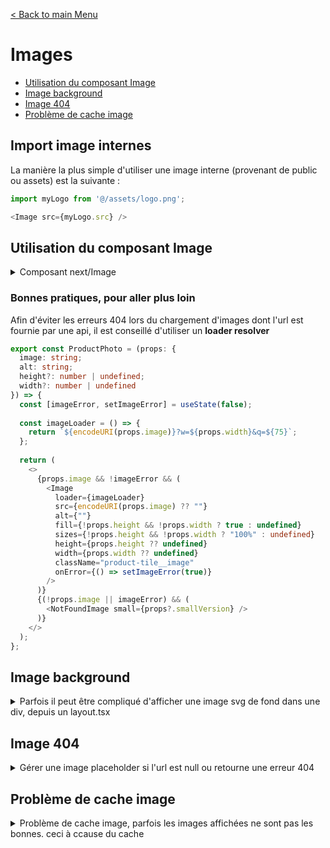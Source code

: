 [< Back to main Menu](https://github.com/gsoulie/react-resources/blob/master/react-presentation.md)    

# Images

* [Utilisation du composant Image](#utilisation-du-composant-image)
* [Image background](#image-background)
* [Image 404](#image-404)    
* [Problème de cache image](#problème-de-cache-image)

## Import image internes

La manière la plus simple d'utiliser une image interne (provenant de public ou assets) est la suivante :

````typescript
import myLogo from '@/assets/logo.png';

<Image src={myLogo.src} />
````

## Utilisation du composant Image

<details>
  <summary>
    Composant next/Image
  </summary>

L'utilisation du composant ````<Image>```` de Next impose de renseigner une ````height```` et une ````width````. Cependant, lors de l'utilisation d'images dynamiques (provenant d'une url), nous n'avons pas forcément accès à ces informations.
Si l'on souhaite donc faire en sorte que l'image s'adapte à son conteneur, il faut renseigner les propriétés ````fill```` et ````sizes=100%```` du composant image, et créer une classe css spécifique.

Afin d'éviter un warning de type 

````
Image with src "<image-source-url>" has "fill" and parent element with invalid "position". Provided "static" should be one of absolute,fixed,relative.
````

Il faut aussi configurer la div parent comme ayant une position relative.

````html
<div style={{ position: "relative" }}>
  <Image
      src={encodeURI(props.url)}
      alt={""}
      fill
      sizes="100%"
      className="product-tile__image"
      onError={() => setImageError(true)}
    />
</div>
````

*css*

````css
.product-tile__image {
  object-fit: contain;
  position: relative !important;
}
````

</details>

### Bonnes pratiques, pour aller plus loin

Afin d'éviter les erreurs 404 lors du chargement d'images dont l'url est fournie par une api, il est conseillé d'utiliser un **loader resolver**

````typescript
export const ProductPhoto = (props: {
  image: string;
  alt: string;
  height?: number | undefined;
  width?: number | undefined
}) => {
  const [imageError, setImageError] = useState(false);
  
  const imageLoader = () => {
    return `${encodeURI(props.image)}?w=${props.width}&q=${75}`;
  };
  
  return (
    <>
      {props.image && !imageError && (
        <Image
          loader={imageLoader}
          src={encodeURI(props.image) ?? ""}
          alt={""}
          fill={!props.height && !props.width ? true : undefined}
          sizes={!props.height && !props.width ? "100%" : undefined}
          height={props.height ?? undefined}
          width={props.width ?? undefined}
          className="product-tile__image"
          onError={() => setImageError(true)}
        />
      )}
      {(!props.image || imageError) && (
        <NotFoundImage small={props?.smallVersion} />
      )}
    </>
  );
};
````

## Image background

<details>
  <summary>Parfois il peut être compliqué d'afficher une image svg de fond dans une div, depuis un layout.tsx</summary>

````typescript
const styles = {
	headerImage: {"backgroundImage": "url(/" + process.env.URL_PATH_PREFIX + "/images/myBackground.svg)"}
}

return (
	<html>
		<body>
			<div style={styles.headerImage}>
)
````
</details>

## Image 404

<details>
  <summary>Gérer une image placeholder si l'url est null ou retourne une erreur 404</summary>


````typescript
import BrokenImage from "@/assets/icons/noimage.svg";

const ProductPhoto = (props: { image: string, alt: string }) => {
  
  const [imageError, setImageError] = useState(false);

  return (
    <div
      className="product-tile__wrapper__product-image"
      style={{ position: "relative" }}
    >
      {(props.image && !imageError) && (
        <Image
          src={props.image ?? ""}
          alt={""}
          fill
          sizes="100%"
          className="product-tile__image"
          onError={() => setImageError(true)}
        />
      )}
      {(!props.image || imageError) && (
        <div className="brokenImage-wrapper">
          <BrokenImage stroke="#c2c3c7" height="64px" width="64px" />
          <span className="small-text">{Texts.global.noImage}</span>
        </div>
      )}
    </div>
  );
}
````

</details>

## Problème de cache image

<details>
	<summary>Problème de cache image, parfois les images affichées ne sont pas les bonnes. ceci à ccause du cache</summary>

````typescript
<Link
    href={image}
    rel="preload"	// <--- ajout
    className="profession-tile-link"
    style={{ position: "relative" }}
  >
    <Image
      src={image}
      alt={`Logo`}
      fill
      sizes="100%"
      priority
      className="profession-tile__image"
    />
  </Link>
````
</details>
